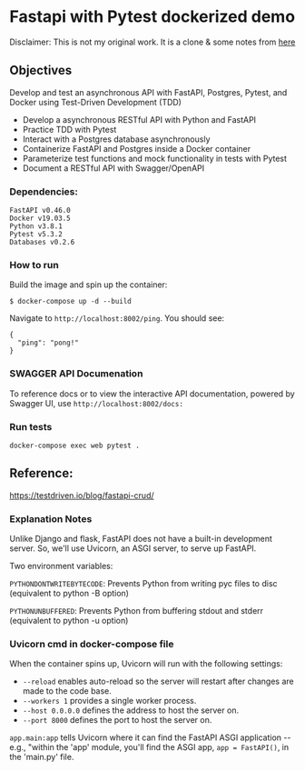 # Fastapi with Pytest dockerized demo

Disclaimer: This is not my original work. It is a clone & some notes from [here](https://testdriven.io/blog/fastapi-crud/)


## Objectives

Develop and test an asynchronous API with FastAPI, Postgres, Pytest, and Docker using Test-Driven Development (TDD)

- Develop a asynchronous RESTful API with Python and FastAPI
- Practice TDD with Pytest
- Interact with a Postgres database asynchronously
- Containerize FastAPI and Postgres inside a Docker container
- Parameterize test functions and mock functionality in tests with Pytest
- Document a RESTful API with Swagger/OpenAPI

### Dependencies:

```
FastAPI v0.46.0
Docker v19.03.5
Python v3.8.1
Pytest v5.3.2
Databases v0.2.6
```

### How to run


Build the image and spin up the container:

```
$ docker-compose up -d --build
```

Navigate to `http://localhost:8002/ping`. You should see:

```
{
  "ping": "pong!"
}
```

### SWAGGER API Documenation

To reference docs or to view the interactive API documentation, powered by Swagger UI, use `http://localhost:8002/docs:`

### Run tests

```
docker-compose exec web pytest .
```

## Reference:

https://testdriven.io/blog/fastapi-crud/

### Explanation Notes

Unlike Django and flask, FastAPI does not have a built-in development server. So, we'll use Uvicorn, an ASGI server, to serve up FastAPI.

Two environment variables:

`PYTHONDONTWRITEBYTECODE`: Prevents Python from writing pyc files to disc (equivalent to python -B option)

`PYTHONUNBUFFERED`: Prevents Python from buffering stdout and stderr (equivalent to python -u option)

### Uvicorn cmd in docker-compose file
When the container spins up, Uvicorn will run with the following settings:

- `--reload` enables auto-reload so the server will restart after changes are made to the code base.
- `--workers 1` provides a single worker process.
- `--host 0.0.0.0` defines the address to host the server on.
- `--port 8000` defines the port to host the server on.

`app.main:app` tells Uvicorn where it can find the FastAPI ASGI application -- e.g., "within the 'app' module, you'll find the ASGI app, `app = FastAPI()`, in the 'main.py' file.